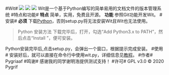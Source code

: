 #Wit#
![](https://img.shields.io/badge/Download-setup.py-blue) ![](https://img.shields.io/badge/License-GPL%20v3.0-red) ![](https://img.shields.io/badge/Author-Pygriaaf-yellow)
Wit是一个基于Python编写的简单易用的文档文件的版本管理系统
#特点和功能#
**特点**
简单，实用，免费且开源。
**功能**
参照Git功能开发Wit。
#安装#
**必须** 下载[Python](https://www.python.org/downloads/)，否则setup.py将无法安装Wit且Wit也无法使用。
> Python 安装方法
>下载完毕后，打开，勾选“Add Python3.x to PATH”，然后点击“Install ”，便可安装。

Python安装完毕后,点击setup.py，会弹出一个窗口，根据提示完成安装。
#使用#
安装好后，就可以直接在命令行中使用wit.py，详细信息见[教程]()。
#作者#
Pygriaaf
#鸣谢#
感谢我的同学谢明浩提供测试支持！
#许可#
GPL v3.0 &copy; 2020 Pygrif
